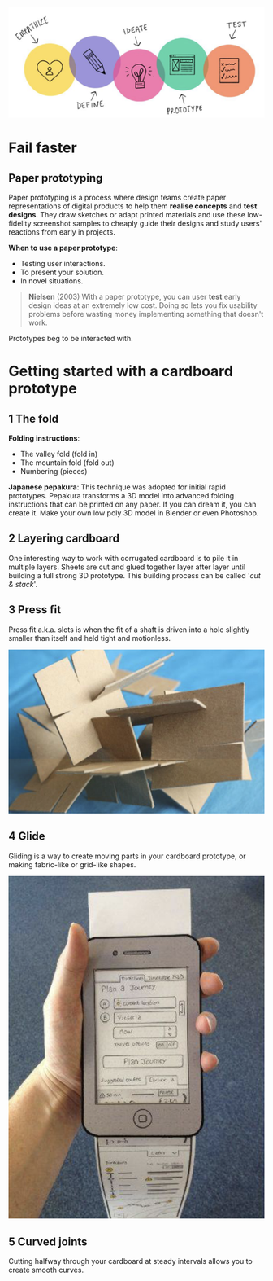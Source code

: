 <img src="./assets/notes/semester-2/experience-design-2/prototyping/Cardboard-prototyping.png">

# Fail faster

## Paper prototyping

Paper prototyping is a process where design teams create paper representations of digital products to help them **realise concepts** and **test designs**. They draw sketches or adapt printed materials and use these low-fidelity screenshot samples to cheaply guide their designs and study users' reactions from early in projects.

**When to use a paper prototype**:

- Testing user interactions.
- To present your solution.
- In novel situations.

> **Nielsen** (2003)
> With a paper prototype, you can user **test** early design ideas at an extremely low cost. Doing so lets you fix usability problems before wasting money implementing something that doesn't work.

Prototypes beg to be interacted with.

# Getting started with a cardboard prototype

## 1 The fold

**Folding instructions**:

- The valley fold (fold in)
- The mountain fold (fold out)
- Numbering (pieces)

**Japanese pepakura**:
This technique was adopted for initial rapid prototypes. Pepakura transforms a 3D model into advanced folding instructions that can be printed on any paper.
If you can dream it, you can create it. Make your own low poly 3D model in Blender or even Photoshop.

## 2 Layering cardboard

One interesting way to work with corrugated cardboard is to pile it in multiple layers. Sheets are cut and glued together layer after layer until building a full strong 3D prototype. This building process can be called '_cut & stack_'.

## 3 Press fit

Press fit a.k.a. slots is when the fit of a shaft is driven into a hole slightly smaller than itself and held tight and motionless.

<img src="./assets/notes/semester-2/experience-design-2/prototyping/press-fit.png">

## 4 Glide

Gliding is a way to create moving parts in your cardboard prototype, or making fabric-like or grid-like shapes.

<img src="./assets/notes/semester-2/experience-design-2/prototyping/glide.png">

## 5 Curved joints

Cutting halfway through your cardboard at steady intervals allows you to create smooth curves.
